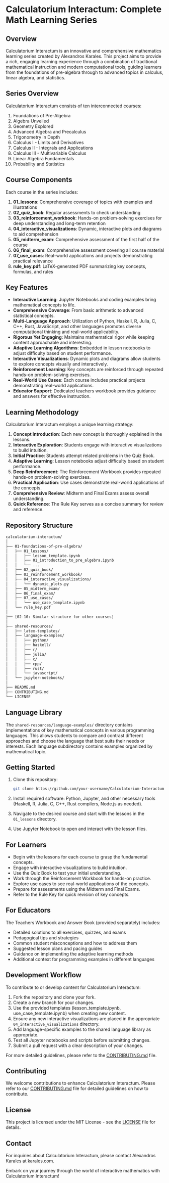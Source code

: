 # Calculatorium Interactum: Complete Math Learning Series

## Overview

Calculatorium Interactum is an innovative and comprehensive mathematics learning series created by Alexandros Karales. This project aims to provide a rich, engaging learning experience through a combination of traditional mathematical instruction and modern computational tools, guiding learners from the foundations of pre-algebra through to advanced topics in calculus, linear algebra, and statistics.

## Series Overview

Calculatorium Interactum consists of ten interconnected courses:

1. Foundations of Pre-Algebra
2. Algebra Unveiled
3. Geometry Explored
4. Advanced Algebra and Precalculus
5. Trigonometry in Depth
6. Calculus I - Limits and Derivatives
7. Calculus II - Integrals and Applications
8. Calculus III - Multivariable Calculus
9. Linear Algebra Fundamentals
10. Probability and Statistics

## Course Components

Each course in the series includes:

1. **01_lessons**: Comprehensive coverage of topics with examples and illustrations
2. **02_quiz_book**: Regular assessments to check understanding
3. **03_reinforcement_workbook**: Hands-on problem-solving exercises for deep understanding and long-term retention
4. **04_interactive_visualizations**: Dynamic, interactive plots and diagrams to aid comprehension
5. **05_midterm_exam**: Comprehensive assessment of the first half of the course
6. **06_final_exam**: Comprehensive assessment covering all course material
7. **07_use_cases**: Real-world applications and projects demonstrating practical relevance
8. **rule_key.pdf**: LaTeX-generated PDF summarizing key concepts, formulas, and rules

## Key Features

- **Interactive Learning**: Jupyter Notebooks and coding examples bring mathematical concepts to life.
- **Comprehensive Coverage**: From basic arithmetic to advanced statistical concepts.
- **Multi-Language Approach**: Utilization of Python, Haskell, R, Julia, C, C++, Rust, JavaScript, and other languages promotes diverse computational thinking and real-world applicability.
- **Rigorous Yet Engaging**: Maintains mathematical rigor while keeping content approachable and interesting.
- **Adaptive Learning Algorithms**: Embedded in lesson notebooks to adjust difficulty based on student performance.
- **Interactive Visualizations**: Dynamic plots and diagrams allow students to explore concepts visually and interactively.
- **Reinforcement Learning**: Key concepts are reinforced through repeated hands-on problem-solving exercises.
- **Real-World Use Cases**: Each course includes practical projects demonstrating real-world applications.
- **Educator Support**: Dedicated teachers workbook provides guidance and answers for effective instruction.

## Learning Methodology

Calculatorium Interactum employs a unique learning strategy:

1. **Concept Introduction**: Each new concept is thoroughly explained in the lessons.
2. **Interactive Exploration**: Students engage with interactive visualizations to build intuition.
3. **Initial Practice**: Students attempt related problems in the Quiz Book.
4. **Adaptive Learning**: Lesson notebooks adjust difficulty based on student performance.
5. **Deep Reinforcement**: The Reinforcement Workbook provides repeated hands-on problem-solving exercises.
6. **Practical Application**: Use cases demonstrate real-world applications of the concepts.
7. **Comprehensive Review**: Midterm and Final Exams assess overall understanding.
8. **Quick Reference**: The Rule Key serves as a concise summary for review and reference.

## Repository Structure

``` bash
calculatorium-interactum/
│
├── 01-foundations-of-pre-algebra/
│   ├── 01_lessons/
│   │   ├── lesson_template.ipynb
│   │   ├── 01_introduction_to_pre_algebra.ipynb
│   │   └── ...
│   ├── 02_quiz_book/
│   ├── 03_reinforcement_workbook/
│   ├── 04_interactive_visualizations/
│   │   └── dynamic_plots.py
│   ├── 05_midterm_exam/
│   ├── 06_final_exam/
│   ├── 07_use_cases/
│   │   └── use_case_template.ipynb
│   └── rule_key.pdf
│
├── [02-10: Similar structure for other courses]
│
├── shared-resources/
│   ├── latex-templates/
│   ├── language-examples/
│   │   ├── python/
│   │   ├── haskell/
│   │   ├── r/
│   │   ├── julia/
│   │   ├── c/
│   │   ├── cpp/
│   │   ├── rust/
│   │   └── javascript/
│   └── jupyter-notebooks/
│
├── README.md
├── CONTRIBUTING.md
└── LICENSE
```

## Language Library

The `shared-resources/language-examples/` directory contains implementations of key mathematical concepts in various programming languages. This allows students to compare and contrast different approaches and choose the language that best suits their needs or interests. Each language subdirectory contains examples organized by mathematical topic.

## Getting Started

1. Clone this repository:

   ``` bash
   git clone https://github.com/your-username/Calculatorium-Interactum.git
   ```

2. Install required software: Python, Jupyter, and other necessary tools (Haskell, R, Julia, C, C++, Rust compilers, Node.js as needed).
3. Navigate to the desired course and start with the lessons in the `01_lessons` directory.
4. Use Jupyter Notebook to open and interact with the lesson files.

## For Learners

- Begin with the lessons for each course to grasp the fundamental concepts.
- Engage with interactive visualizations to build intuition.
- Use the Quiz Book to test your initial understanding.
- Work through the Reinforcement Workbook for hands-on practice.
- Explore use cases to see real-world applications of the concepts.
- Prepare for assessments using the Midterm and Final Exams.
- Refer to the Rule Key for quick revision of key concepts.

## For Educators

The Teachers Workbook and Answer Book (provided separately) includes:

- Detailed solutions to all exercises, quizzes, and exams
- Pedagogical tips and strategies
- Common student misconceptions and how to address them
- Suggested lesson plans and pacing guides
- Guidance on implementing the adaptive learning methods
- Additional context for programming examples in different languages

## Development Workflow

To contribute to or develop content for Calculatorium Interactum:

1. Fork the repository and clone your fork.
2. Create a new branch for your changes.
3. Use the provided templates (lesson_template.ipynb, use_case_template.ipynb) when creating new content.
4. Ensure any new interactive visualizations are placed in the appropriate `04_interactive_visualizations` directory.
5. Add language-specific examples to the shared language library as appropriate.
6. Test all Jupyter notebooks and scripts before submitting changes.
7. Submit a pull request with a clear description of your changes.

For more detailed guidelines, please refer to the [CONTRIBUTING.md](CONTRIBUTING.md) file.

## Contributing

We welcome contributions to enhance Calculatorium Interactum. Please refer to our [CONTRIBUTING.md](CONTRIBUTING.md) file for detailed guidelines on how to contribute.

## License

This project is licensed under the MIT License - see the [LICENSE](LICENSE) file for details.

## Contact

For inquiries about Calculatorium Interactum, please contact Alexandros Karales at karales.com.

Embark on your journey through the world of interactive mathematics with Calculatorium Interactum!
